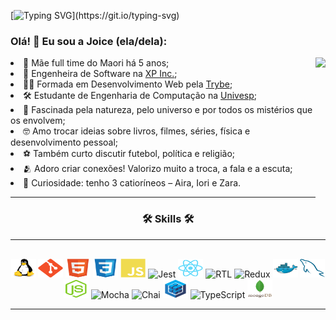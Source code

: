 [![Typing SVG](https://readme-typing-svg.herokuapp.com?size=23&color=42C920&width=450&lines=console.log(%22Hello%2C+World!%22))](https://git.io/typing-svg)
<h3> Olá! 🖖 Eu sou a Joice (ela/dela): </h3>
<div align="center">
  <img height="230" align="right" src="https://www.gifcen.com/wp-content/uploads/2021/05/black-hole-gif-5.gif" />
<div align="left" style="display: inline_block">
    <li>💪 Mãe full time do Maori há 5 anos;</li>
    <li>🚀 Engenheira de Software na <a href="https://www.xpinc.com/">XP Inc.</a>;</li>
    <li>👩‍💻 Formada em Desenvolvimento Web pela <a href="https://betrybe.com">Trybe</a>;</li>
    <li>🛠 Estudante de Engenharia de Computação na <a href="https://univesp.br">Univesp</a>;</li>
    <li>🌌 Fascinada pela natureza, pelo universo e por todos os mistérios que os envolvem;</li>
    <li>🤓 Amo trocar ideias sobre livros, filmes, séries, física e desenvolvimento pessoal;</li>
    <li>⚽ Também curto discutir futebol, política e religião;</li>
    <li>🫂 Adoro criar conexões! Valorizo muito a troca, a fala e a escuta;</li>
    <li>🐶 Curiosidade: tenho 3 catioríneos – Aira, Iori e Zara.</li>
</div>
<hr>
<h3 align="center">🛠 Skills 🛠</h3>
<hr>
<div align="center" style="margin-top: 30px" style="display: inline_block">
<img title="Linux" alt="Linux" height="30" width="40" src="https://raw.githubusercontent.com/devicons/devicon/master/icons/linux/linux-original.svg"/>
<img title="Git" alt="Git" height="30" width="40" src="https://raw.githubusercontent.com/devicons/devicon/master/icons/git/git-original.svg"/>
<img title="HTML5" alt="HTML" height="30" width="40" src="https://raw.githubusercontent.com/devicons/devicon/master/icons/html5/html5-original.svg">
<img title="CSS3" alt="CSS" height="30" width="40" src="https://raw.githubusercontent.com/devicons/devicon/master/icons/css3/css3-original.svg">
<img title="JavaScript" alt="JavaScript" height="30" width="40" src="https://raw.githubusercontent.com/devicons/devicon/master/icons/javascript/javascript-plain.svg">
<img title="Jest" alt="Jest" height="30" width="40" src="https://cdn.jsdelivr.net/gh/devicons/devicon/icons/jest/jest-plain.svg" />
<img title="React" alt="React" height="30" width="40" src="https://raw.githubusercontent.com/devicons/devicon/master/icons/react/react-original.svg">
<img title="RTL" alt="RTL" height="30" width="40" src="https://testing-library.com/img/octopus-128x128.png">
<img title="Redux" alt="Redux" height="30" width="40" src="https://cdn.jsdelivr.net/gh/devicons/devicon/icons/redux/redux-original.svg">
<img title="Docker" alt="Docker" height="30" width="40" src="https://raw.githubusercontent.com/devicons/devicon/master/icons/docker/docker-original.svg">
<img title="MySQL" alt="MySQL" height="30" width="40" src="https://raw.githubusercontent.com/devicons/devicon/master/icons/mysql/mysql-original.svg">
<img title="Node.js" alt="Node.js" height="30" width="40" src="https://raw.githubusercontent.com/devicons/devicon/master/icons/nodejs/nodejs-original.svg">
<img title="Mocha" alt="Mocha" height="30" width="40" src="https://cdn.jsdelivr.net/gh/devicons/devicon/icons/mocha/mocha-plain.svg" />
<img title="Chai" alt="Chai" height="30" width="30" src="https://www.chaijs.com/img/chai-logo-small.png">
<img title="Sequelize" alt="Sequelize" height="30" width="40" src="https://raw.githubusercontent.com/devicons/devicon/master/icons/sequelize/sequelize-original.svg">
<img title="TypeScript" alt="TypeScript" height="30" width="30" src="https://cdn.jsdelivr.net/gh/devicons/devicon/icons/typescript/typescript-original.svg">
<img title="MongoDB" alt="MongoDB" height="30" width="40" src="https://raw.githubusercontent.com/devicons/devicon/master/icons/mongodb/mongodb-original-wordmark.svg"/>
</div>
<hr>
